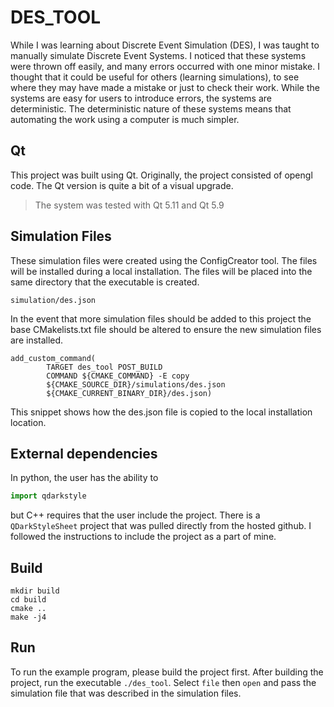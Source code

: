 # DES_TOOL

While I was learning about Discrete Event Simulation (DES), I was taught to manually simulate Discrete Event Systems. 
I noticed that these systems were thrown off easily, and many errors occurred with one minor mistake. I thought that
it could be useful for others (learning simulations), to see where they may have made a mistake or just to check 
their work. While the systems are easy for users to introduce errors, the systems are deterministic. The deterministic 
nature of these systems means that automating the work using a computer is much simpler.


## Qt

This project was built using Qt. Originally, the project consisted of opengl code. The Qt
version is quite a bit of a visual upgrade. 

> The system was tested with Qt 5.11 and Qt 5.9

## Simulation Files

These simulation files were created using the ConfigCreator tool. The files will be installed during a
local installation. The files will be placed into the same directory that the executable is created.

```
simulation/des.json
```

In the event that more simulation files should be added to this project the base CMakelists.txt file
should be altered to ensure the new simulation files are installed.

```
add_custom_command(
        TARGET des_tool POST_BUILD
        COMMAND ${CMAKE_COMMAND} -E copy
        ${CMAKE_SOURCE_DIR}/simulations/des.json
        ${CMAKE_CURRENT_BINARY_DIR}/des.json)
```

This snippet shows how the des.json file is copied to the local installation location.

## External dependencies

In python, the user has the ability to 
```python
import qdarkstyle
```

but C++ requires that the user include the project. There is a ```QDarkStyleSheet``` project that was pulled directly
from the hosted github. I followed the instructions to include the project as a part of mine.

## Build

```
mkdir build
cd build
cmake ..
make -j4
```

## Run

To run the example program, please build the project first. After building the project,
run the executable ```./des_tool```. Select ```file``` then ```open``` and pass the simulation file
that was described in the simulation files.
